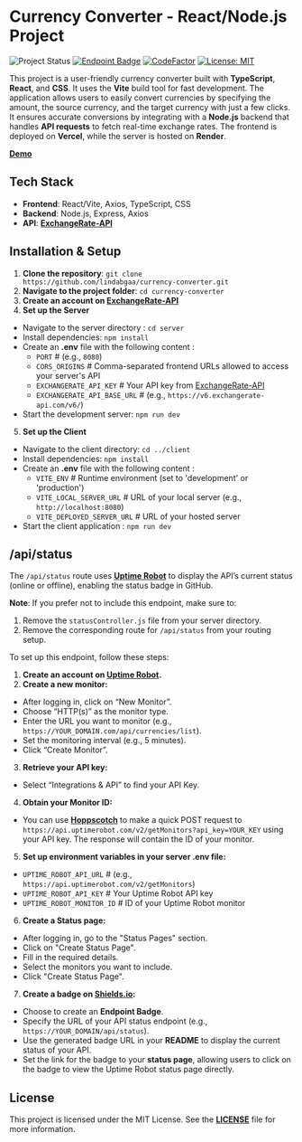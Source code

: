 # Currency Converter - React/Node.js Project

![Project Status](https://img.shields.io/badge/Project%20Status-In%20Progress-orange?style=flat-square)
[![Endpoint Badge](https://img.shields.io/endpoint?url=https%3A%2F%2Fcurrency-converter-server-2bge.onrender.com%2Fapi%2Fstatus&style=flat-square)](https://stats.uptimerobot.com/Upe7finkYZ/797948379)
[![CodeFactor](https://www.codefactor.io/repository/github/lindabgaa/currency-converter/badge?style=flat-square)](https://www.codefactor.io/repository/github/lindabgaa/currency-converter)
[![License: MIT](https://img.shields.io/badge/License-MIT-blue?style=flat-square)](LICENSE)

This project is a user-friendly currency converter built with **TypeScript**, **React**, and **CSS**. It uses the **Vite** build tool for fast development. The application allows users to easily convert currencies by specifying the amount, the source currency, and the target currency with just a few clicks. It ensures accurate conversions by integrating with a **Node.js** backend that handles **API requests** to fetch real-time exchange rates.
The frontend is deployed on **Vercel**, while the server is hosted on **Render**.

**[Demo](https://currency-converter-pi-six.vercel.app/)**

## Tech Stack

- **Frontend**: React/Vite, Axios, TypeScript, CSS
- **Backend**: Node.js, Express, Axios
- **API**: **[ExchangeRate-API](https://www.exchangerate-api.com/)**

## Installation & Setup

1. **Clone the repository**: `git clone https://github.com/lindabgaa/currency-converter.git`
2. **Navigate to the project folder**: `cd currency-converter`
3. **Create an account on [ExchangeRate-API](https://www.exchangerate-api.com/)**
4. **Set up the Server**

- Navigate to the server directory : `cd server`
- Install dependencies: `npm install`
- Create an **.env** file with the following content :
  - `PORT` # (e.g., `8080`)
  - `CORS_ORIGINS` # Comma-separated frontend URLs allowed to access your server's API
  - `EXCHANGERATE_API_KEY` # Your API key from [ExchangeRate-API](https://www.exchangerate-api.com/)
  - `EXCHANGERATE_API_BASE_URL` # (e.g., `https://v6.exchangerate-api.com/v6/`)
- Start the development server: `npm run dev`

5. **Set up the Client**

- Navigate to the client directory: `cd ../client`
- Install dependencies: `npm install`
- Create an **.env** file with the following content :
  - `VITE_ENV` # Runtime environment (set to 'development' or 'production')
  - `VITE_LOCAL_SERVER_URL` # URL of your local server (e.g., `http://localhost:8080`)
  - `VITE_DEPLOYED_SERVER_URL` # URL of your hosted server
- Start the client application : `npm run dev`

## /api/status

The `/api/status` route uses **[Uptime Robot](https://uptimerobot.com/)** to display the API’s current status (online or offline), enabling the status badge in GitHub.

**Note**: If you prefer not to include this endpoint, make sure to:

1. Remove the `statusController.js` file from your server directory.
2. Remove the corresponding route for `/api/status` from your routing setup.

To set up this endpoint, follow these steps:

1. **Create an account on [Uptime Robot](https://uptimerobot.com/).**
2. **Create a new monitor:**

- After logging in, click on “New Monitor”.
- Choose “HTTP(s)” as the monitor type.
- Enter the URL you want to monitor (e.g., `https://YOUR_DOMAIN.com/api/currencies/list`).
- Set the monitoring interval (e.g., 5 minutes).
- Click “Create Monitor”.

3. **Retrieve your API key:**

- Select “Integrations & API” to find your API Key.

4. **Obtain your Monitor ID:**

- You can use **[Hoppscotch](https://hoppscotch.io/)** to make a quick POST request to `https://api.uptimerobot.com/v2/getMonitors?api_key=YOUR_KEY` using your API key. The response will contain the ID of your monitor.

5. **Set up environment variables in your server .env file:**

- `UPTIME_ROBOT_API_URL` # (e.g., `https://api.uptimerobot.com/v2/getMonitors`)
- `UPTIME_ROBOT_API_KEY` # Your Uptime Robot API key
- `UPTIME_ROBOT_MONITOR_ID` # ID of your Uptime Robot monitor

6. **Create a Status page:**

- After logging in, go to the "Status Pages" section.
- Click on "Create Status Page".
- Fill in the required details.
- Select the monitors you want to include.
- Click "Create Status Page".

7. **Create a badge on [Shields.io](https://shields.io/):**

- Choose to create an **Endpoint Badge**.
- Specify the URL of your API status endpoint (e.g., `https://YOUR_DOMAIN/api/status`).
- Use the generated badge URL in your **README** to display the current status of your API.
- Set the link for the badge to your **status page**, allowing users to click on the badge to view the Uptime Robot status page directly.

## License

This project is licensed under the MIT License. See the **[LICENSE](LICENSE)** file for more information.
